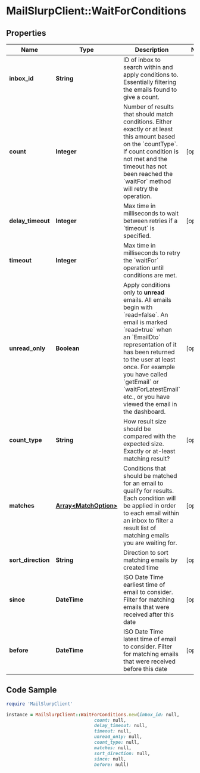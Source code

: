 # MailSlurpClient::WaitForConditions

## Properties

Name | Type | Description | Notes
------------ | ------------- | ------------- | -------------
**inbox_id** | **String** | ID of inbox to search within and apply conditions to. Essentially filtering the emails found to give a count. | 
**count** | **Integer** | Number of results that should match conditions. Either exactly or at least this amount based on the &#x60;countType&#x60;. If count condition is not met and the timeout has not been reached the &#x60;waitFor&#x60; method will retry the operation. | [optional] 
**delay_timeout** | **Integer** | Max time in milliseconds to wait between retries if a &#x60;timeout&#x60; is specified. | [optional] 
**timeout** | **Integer** | Max time in milliseconds to retry the &#x60;waitFor&#x60; operation until conditions are met. | 
**unread_only** | **Boolean** | Apply conditions only to **unread** emails. All emails begin with &#x60;read&#x3D;false&#x60;. An email is marked &#x60;read&#x3D;true&#x60; when an &#x60;EmailDto&#x60; representation of it has been returned to the user at least once. For example you have called &#x60;getEmail&#x60; or &#x60;waitForLatestEmail&#x60; etc., or you have viewed the email in the dashboard. | [optional] 
**count_type** | **String** | How result size should be compared with the expected size. Exactly or at-least matching result? | [optional] 
**matches** | [**Array&lt;MatchOption&gt;**](MatchOption) | Conditions that should be matched for an email to qualify for results. Each condition will be applied in order to each email within an inbox to filter a result list of matching emails you are waiting for. | [optional] 
**sort_direction** | **String** | Direction to sort matching emails by created time | [optional] 
**since** | **DateTime** | ISO Date Time earliest time of email to consider. Filter for matching emails that were received after this date | [optional] 
**before** | **DateTime** | ISO Date Time latest time of email to consider. Filter for matching emails that were received before this date | [optional] 

## Code Sample

```ruby
require 'MailSlurpClient'

instance = MailSlurpClient::WaitForConditions.new(inbox_id: null,
                                 count: null,
                                 delay_timeout: null,
                                 timeout: null,
                                 unread_only: null,
                                 count_type: null,
                                 matches: null,
                                 sort_direction: null,
                                 since: null,
                                 before: null)
```


